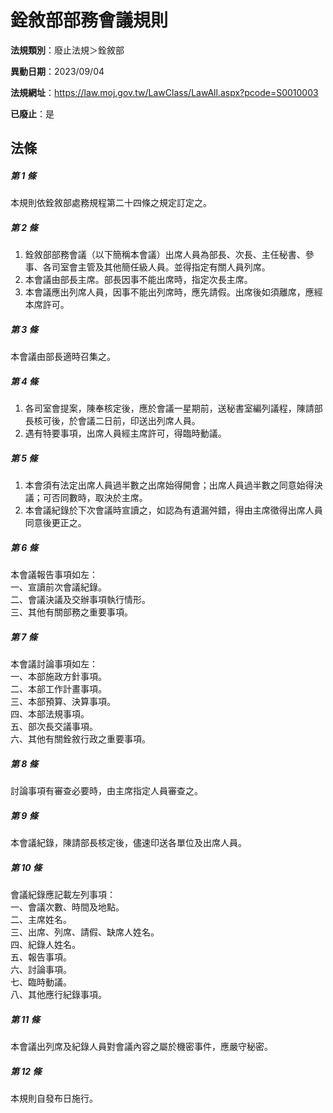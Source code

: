 # 銓敘部部務會議規則

**法規類別**：廢止法規＞銓敘部

**異動日期**：2023/09/04  

**法規網址**：https://law.moj.gov.tw/LawClass/LawAll.aspx?pcode=S0010003

**已廢止**：是



## 法條
##### 第 1 條
本規則依銓敘部處務規程第二十四條之規定訂定之。

##### 第 2 條
1. 銓敘部部務會議（以下簡稱本會議）出席人員為部長、次長、主任秘書、參事、各司室會主管及其他簡任級人員。並得指定有關人員列席。
1. 本會議由部長主席。部長因事不能出席時，指定次長主席。
1. 本會議應出列席人員，因事不能出列席時，應先請假。出席後如須離席，應經本席許可。

##### 第 3 條
本會議由部長適時召集之。

##### 第 4 條
1. 各司室會提案，陳奉核定後，應於會議一星期前，送秘書室編列議程，陳請部長核可後，於會議二日前，印送出列席人員。
1. 遇有特要事項，出席人員經主席許可，得臨時動議。

##### 第 5 條
1. 本會須有法定出席人員過半數之出席始得開會；出席人員過半數之同意始得決議；可否同數時，取決於主席。
1. 本會議紀錄於下次會議時宣讀之，如認為有遺漏舛錯，得由主席徵得出席人員同意後更正之。

##### 第 6 條
本會議報告事項如左：  
一、宣讀前次會議紀錄。  
二、會議決議及交辦事項執行情形。  
三、其他有關部務之重要事項。  

##### 第 7 條
本會議討論事項如左：  
一、本部施政方針事項。  
二、本部工作計畫事項。  
三、本部預算、決算事項。  
四、本部法規事項。  
五、部次長交議事項。  
六、其他有關銓敘行政之重要事項。  

##### 第 8 條
討論事項有審查必要時，由主席指定人員審查之。

##### 第 9 條
本會議紀錄，陳請部長核定後，儘速印送各單位及出席人員。

##### 第 10 條
會議紀錄應記載左列事項：  
一、會議次數、時間及地點。  
二、主席姓名。  
三、出席、列席、請假、缺席人姓名。  
四、紀錄人姓名。  
五、報告事項。  
六、討論事項。  
七、臨時動議。  
八、其他應行紀錄事項。  

##### 第 11 條
本會議出列席及紀錄人員對會議內容之屬於機密事件，應嚴守秘密。

##### 第 12 條
本規則自發布日施行。



